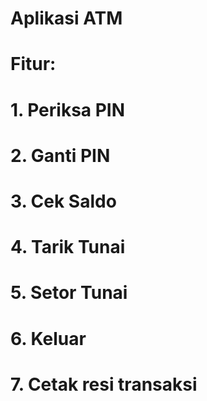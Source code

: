 # Aplikasi ATM

# Fitur: 
# 1. Periksa PIN
# 2. Ganti PIN
# 3. Cek Saldo
# 4. Tarik Tunai
# 5. Setor Tunai
# 6. Keluar
# 7. Cetak resi transaksi
